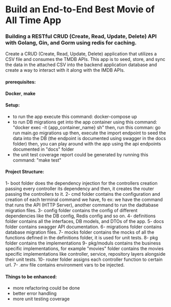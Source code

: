 # Build an End-to-End Best Movie of All Time App

### Building a RESTful CRUD (Create, Read, Update, Delete) API with Golang, Gin, and Gorm using redis for caching.

Create a CRUD (Create, Read, Update, Delete) application that utilizes a CSV file and consumes
the TMDB APIs. This app is to seed, store, and sync the data in the attached CSV into the backend
application database and create a way to interact with it along with the IMDB APIs.

#### prerequisites:
**Docker**, **make**

#### Setup:
- to run the app execute this command: docker-compose up
- to run DB migrations get into the app container using this command: "docker exec -it {app_container_name} sh" then, run this comman: go run main.go migrations up then, execute the import endpoint to seed the data into the DB (the endpoint is documented using swagger in the docs folder) then, you can play around with the app using the api endpoints documented in "docs" folder
- the unit test coverage report could be generated by running this command: "make test"

#### Project Structure:
1- boot folder does the dependency injection for the controllers creation passing every controller its dependency and then, it creates the router passing the controllers to it.
2- cmd folder contains the configuration and creation of each terminal command we have, fo ex: we have the command that runs the API (HTTP Server), another command to run the dadtabase migration files.
3- config folder contains the config of different dependencies like the DB config, Redis config and so on.
4- definitions folder contains all the interfaces, DB models, and DTOs of the app.
5- docs folder contains swagger API documentation.
6- migrations folder contains database migration files.
7- mocks folder contains the mocks of all the functions defined in the definitions folder, it is used for unit tests.
8- pkg folder contains the implementations
9- pkg/moduls contains the business specific implementations, for example "movies" folder contains the movies specific implementations like controller, service, repository layers alongside their unit tests.
10- router folder assigns each controller function to certain url.
7- .env file contains environment vars to be injected.

#### Things to be enhanced:
- more refactoring could be done
- better error handling
- more unit testing coverage
